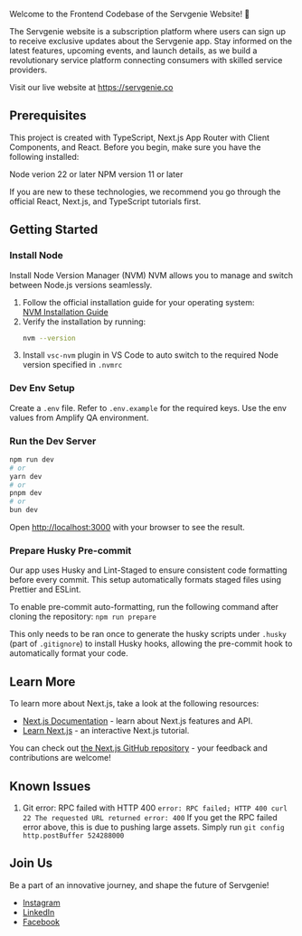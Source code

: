 Welcome to the Frontend Codebase of the Servgenie Website! 🚀

The Servgenie website is a subscription platform where users can sign up to receive exclusive updates about the Servgenie app. Stay informed on the latest features, upcoming events, and launch details, as we build a revolutionary service platform connecting consumers with skilled service providers.

Visit our live website at https://servgenie.co

## Prerequisites

This project is created with TypeScript, Next.js App Router with Client Components, and React. Before you begin, make sure you have the following installed:

Node verion 22 or later
NPM version 11 or later

If you are new to these technologies, we recommend you go through the official React, Next.js, and TypeScript tutorials first.

## Getting Started

### Install Node

Install Node Version Manager (NVM)
NVM allows you to manage and switch between Node.js versions seamlessly.

1. Follow the official installation guide for your operating system:  
   [NVM Installation Guide](https://github.com/nvm-sh/nvm#installing-and-updating)
2. Verify the installation by running:
   ```bash
   nvm --version
   ```
3. Install `vsc-nvm` plugin in VS Code to auto switch to the required Node version specified in `.nvmrc`

### Dev Env Setup

Create a `.env` file.
Refer to `.env.example` for the required keys.
Use the env values from Amplify QA environment.

### Run the Dev Server

```bash
npm run dev
# or
yarn dev
# or
pnpm dev
# or
bun dev
```

Open [http://localhost:3000](http://localhost:3000) with your browser to see the result.

### Prepare Husky Pre-commit

Our app uses Husky and Lint-Staged to ensure consistent code formatting before every commit. This setup automatically formats staged files using Prettier and ESLint.

To enable pre-commit auto-formatting, run the following command after cloning the repository:
`npm run prepare`

This only needs to be ran once to generate the husky scripts under `.husky` (part of `.gitignore`) to install Husky hooks, allowing the pre-commit hook to automatically format your code.


## Learn More

To learn more about Next.js, take a look at the following resources:

- [Next.js Documentation](https://nextjs.org/docs) - learn about Next.js features and API.
- [Learn Next.js](https://nextjs.org/learn) - an interactive Next.js tutorial.

You can check out [the Next.js GitHub repository](https://github.com/vercel/next.js) - your feedback and contributions are welcome!

## Known Issues

1. Git error: RPC failed with HTTP 400
   `error: RPC failed; HTTP 400 curl 22 The requested URL returned error: 400`
   If you get the RPC failed error above, this is due to pushing large assets. Simply run `git config http.postBuffer 524288000`

## Join Us

Be a part of an innovative journey, and shape the future of Servgenie!

- [Instagram](https://www.instagram.com/servgenie)
- [LinkedIn](https://www.linkedin.com/company/servgenie)
- [Facebook](https://www.facebook.com/servgenie.co)
